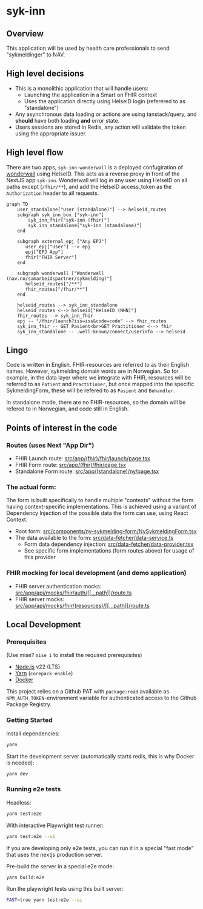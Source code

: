 # syk-inn

## Overview

This application will be used by health care professionals to send "sykmeldinger" to NAV.

## High level decisions

- This is a monolithic application that will handle users:
    - Launching the application in a Smart on FHIR context
    - Uses the application directly using HelseID login (referered to as "standalone")
- Any asynchronous data loading or actions are using tanstack/query, and **should** have both loading **and** error state.
- Users sessions are stored in Redis, any action will validate the token using the appropriate issuer.

## High level flow

There are two apps, `syk-inn-wonderwall` is a deployed confugiration of [wonderwall](https://github.com/nais/wonderwall)
using HelseID. This acts as a reverse proxy in front of the NextJS app `syk-inn`. Wonderwall will log in any user using
HelseID on all paths except (`/fhir/**`), and add the HelseID access_token as the `Authorization` header to all
requests.

```mermaid
graph TD
    user_standalone["User (standalone)"] --> helseid_routes
    subgraph syk_inn_box ["syk-inn"]
        syk_inn_fhir["syk-inn (fhir)"]
        syk_inn_standalone["syk-inn (standalone)"]
    end

    subgraph external_epj ["Any EPJ"]
       user_epj["User"] --> epj
       epj["EPJ App"]
       fhir["FHIR Server"]
    end

    subgraph wonderwall ["Wonderwall (nav.no/samarbeidspartner/sykmelding)"]
       helseid_routes["/**"]
       fhir_routes["/fhir/**"]
    end

    helseid_routes --> syk_inn_standalone
    helseid_routes <--> helseid["HelseID (NHN)"]
    fhir_routes --> syk_inn_fhir
    epj -- "/fhir/launch?iss=iss&code=code" --> fhir_routes
    syk_inn_fhir -- GET Pasient<br>GET Practitioner <--> fhir
    syk_inn_standalone -- .well-known/connect/userinfo --> helseid
```

## Lingo

Code is written in English. FHIR-resources are referred to as their English names. However, sykmelding domain words
are in Norwegian. So for example, in the data layer where we integrate with FHIR, resources will be referred to as
`Patient` and `Practitioner`, but once mapped into the specific SykmeldingForm, these will be refered to as `Pasient`
and `Behandler`.

In standalone mode, there are no FHIR-resources, so the domain will be refered to in Norwegian, and code still in English.

## Points of interest in the code

### Routes (uses Next "App Dir")

- FHIR Launch route: [src/app/(fhir)/fhir/launch/page.tsx](<src/app/(fhir)/fhir/launch/page.tsx>)
- FHIR Form route: [src/app/(fhir)/fhir/page.tsx](<src/app/(fhir)/fhir/page.tsx>)
- Standalone Form route: [src/app/(standalone)/ny/page.tsx](<src/app/(standalone)/ny/page.tsx>)

### The actual form:

The form is built specifically to handle multiple "contexts" without the form having context-specific implementations. This is achieved using a variant of Dependency Injection of the possible data the form can use, using React Context.

- Root form: [src/components/ny-sykmelding-form/NySykmeldingForm.tsx](src/components/ny-sykmelding-form/NySykmeldingForm.tsx)
- The data available to the form: [src/data-fetcher/data-service.ts](src/data-fetcher/data-service.ts)
    - Form data dependency injection: [src/data-fetcher/data-provider.tsx](src/data-fetcher/data-provider.tsx)
    - See specific form implementations (form routes above) for usage of this provider

### FHIR mocking for local development (and demo application)

- FHIR server authentication mocks: [src/app/api/mocks/fhir/auth/[[...path]]/route.ts](src/app/api/mocks/fhir/auth/%5B%5B...path%5D%5D/route.ts)
- FHIR server mocks: [src/app/api/mocks/fhir/(resources)/[[...path]]/route.ts](<src/app/api/mocks/fhir/(resources)/%5B%5B...path%5D%5D/route.ts>)

## Local Development

### Prerequisites

(Use mise? `mise i` to install the required prerequisites)

- [Node.js](https://nodejs.org/en/) v22 (LTS)
- [Yarn](https://yarnpkg.com/) (`corepack enable`)
- [Docker](https://www.docker.com/)

This project relies on a Github PAT with `package:read` available as `NPM_AUTH_TOKEN`-environment variable for
authenticated access to the Github Package Registry.

### Getting Started

Install dependencies:

```bash
yarn
```

Start the development server (automatically starts redis, this is why Docker is needed):

```bash
yarn dev
```

### Running e2e tests

Headless:

```bash
yarn test:e2e
```

With interactive Playwright test runner:

```bash
yarn test:e2e --ui
```

If you are developing only e2e tests, you can run it in a special "fast mode" that uses the nextjs production server.

Pre-build the server in a special e2e mode:

```
yarn build:e2e
```

Run the playwright tests using this built server:

```bash
FAST=true yarn test:e2e --ui
```
